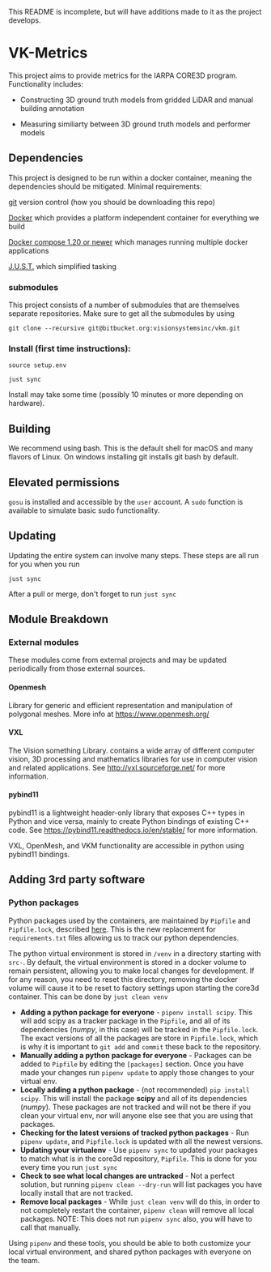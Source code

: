This README is incomplete, but will have additions made to it as the project develops.

# VK-Metrics

This project aims to provide metrics for the IARPA CORE3D program.  Functionality includes:

* Constructing 3D ground truth models from gridded LiDAR and manual building annotation

* Measuring similiarty between 3D ground truth models and performer models


## Dependencies

This project is designed to be run within a docker container, meaning the dependencies should be mitigated. Minimal requirements:

[git](https://git-scm.com/downloads) version control (how you should be downloading this repo)

[Docker](https://www.docker.com/get-docker) which provides a platform independent container for everything we build

[Docker compose 1.20 or newer](https://docs.docker.com/compose/install/) which manages running multiple docker applications

[J.U.S.T.](https://github.com/VisionSystemsInc/just/releases) which simplified tasking

### submodules

This project consists of a number of submodules that are themselves separate repositories. Make sure to get all the submodules by using

```
git clone --recursive git@bitbucket.org:visionsystemsinc/vkm.git
```

### Install (first time instructions):

```
source setup.env

just sync

```

Install may take some time (possibly 10 minutes or more depending on hardware).


## Building

We recommend using bash. This is the default shell for macOS and many flavors of Linux.
On windows installing git installs git bash by default.

## Elevated permissions

`gosu` is installed and accessible by the `user` account. A `sudo` function is
available to simulate basic sudo functionality.

## Updating

Updating the entire system can involve many steps. These steps are all run
for you when you run

```
just sync
```

After a pull or merge, don't forget to run `just sync`

## Module Breakdown

### External modules

These modules come from external projects and may be updated periodically from those external sources.

#### Openmesh

Library for generic and efficient representation and manipulation of polygonal meshes. More info at https://www.openmesh.org/

#### VXL

The Vision something Library. contains a wide array of different computer vision, 3D processing and mathematics libraries for use in computer vision and related applications. See http://vxl.sourceforge.net/ for more information.

#### pybind11

pybind11 is a lightweight header-only library that exposes C++ types in Python and vice versa, mainly to create Python bindings of existing C++ code.
See https://pybind11.readthedocs.io/en/stable/ for more information.

VXL, OpenMesh, and VKM functionality are accessible in python using pybind11 bindings.


## Adding 3rd party software

### Python packages

Python packages used by the containers, are maintained by `Pipfile` and
`Pipfile.lock`, described [here](https://github.com/pypa/pipfile). This is the
new replacement for `requirements.txt` files allowing us to track our python
dependencies.

The python virtual environment is stored in `/venv` in a directory starting
with `src-`. By default, the virtual environment is stored in a docker volume
to remain persistent, allowing you to make local changes for development. If
for any reason, you need to reset this directory, removing the docker volume
will cause it to be reset to factory settings upon starting the core3d container.
This can be done by `just clean venv`

- **Adding a python package for everyone** - `pipenv install scipy`. This will
add scipy as a tracker package in the `Pipfile`, and all of its dependencies
(*numpy*, in this case) will be tracked in the `Pipfile.lock`. The exact
versions of all the packages are store in `Pipfile.lock`, which is why it is
important to `git add` and `commit` these back to the repository.
- **Manually adding a python package for everyone** - Packages can be added
to `Pipfile` by editing the `[packages]` section. Once you have made your changes
run `pipenv update` to apply those changes to your virtual env.
- **Locally adding a python package** - (not recommended) `pip install scipy`.
This will install the package **scipy** and all of its dependencies (*numpy*).
These packages are not tracked and will not be there if you clean your virtual
env, nor will anyone else see that you are using that packages.
- **Checking for the latest versions of tracked python packages** - Run
`pipenv update`, and `Pipfile.lock` is updated with all the newest versions.
- **Updating your virtualenv** - Use `pipenv sync` to updated your packages to
match what is in the core3d repository, `Pipfile`. This is done for you
every time you run `just sync`
- **Check to see what local changes are untracked** - Not a perfect solution,
but running `pipenv clean --dry-run` will list packages you have locally install
that are not tracked.
- **Remove local packages** - While `just clean venv` will do this, in order to
not completely restart the container, `pipenv clean` will remove all local
packages. NOTE: This does not run `pipenv sync` also, you will have to call that
manually.

Using `pipenv` and these tools, you should be able to both customize your local
virtual environment, and shared python packages with everyone on the team.

